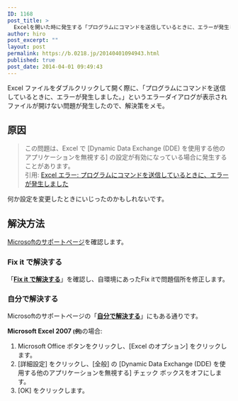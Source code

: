 ```yaml
---
ID: 1168
post_title: >
  Excelを開いた時に発生する「プログラムにコマンドを送信しているときに、エラーが発生しました。」
author: hiro
post_excerpt: ""
layout: post
permalink: https://b.0218.jp/20140401094943.html
published: true
post_date: 2014-04-01 09:49:43
---
```

Excel ファイルをダブルクリックして開く際に、「プログラムにコマンドを送信しているときに、エラーが発生しました。」というエラーダイアログが表示されファイルが開けない問題が発生したので、解決策をメモ。
<!--more-->
<h2>原因</h2>
<blockquote>この問題は、Excel で [Dynamic Data Exchange (DDE) を使用する他のアプリケーションを無視する] の設定が有効になっている場合に発生することがあります。<footer>引用: <a href="http://support.microsoft.com/kb/211494/ja">Excel エラー: プログラムにコマンドを送信しているときに、エラーが発生しました</a></footer></blockquote>
何か設定を変更したときにいじったのかもしれないです。

<h2>解決方法</h2>
<a href="http://support.microsoft.com/kb/211494/ja">Microsoftのサポートページ</a>を確認します。
<h3>Fix it で解決する</h3>「<b><a href="http://support.microsoft.com/kb/211494/ja#fixit4me">Fix it で解決する</a></b>」を確認し、自環境にあったFix itで問題個所を修正します。

<h3>自分で解決する</h3>
Microsoftのサポートページの「<b><a href="http://support.microsoft.com/kb/211494/ja#letmefixit">自分で解決する</a></b>」にもある通りです。

<b>Microsoft Excel 2007 <small>(例)</small></b>の場合:
<ol>
<li>Microsoft Office ボタンをクリックし、[Excel のオプション] をクリックします。</li>
<li>[詳細設定] をクリックし、[全般] の [Dynamic Data Exchange (DDE) を使用する他のアプリケーションを無視する] チェック ボックスをオフにします。</li>
<li>[OK] をクリックします。</li>
</ol>